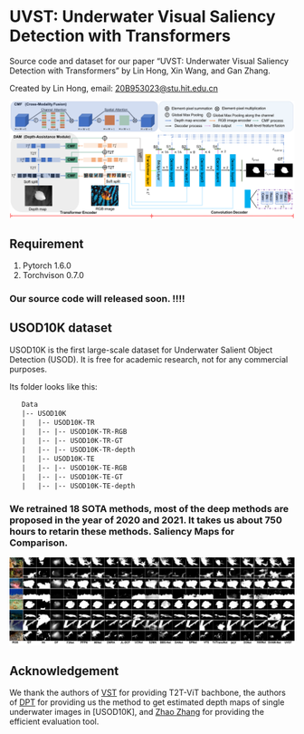 # UVST: Underwater Visual Saliency Detection with Transformers


Source code and dataset for our paper “UVST: Underwater Visual Saliency Detection with Transformers” by Lin Hong,  Xin Wang, and Gan Zhang.

Created by Lin Hong, email: 20B953023@stu.hit.edu.cn

![](UVST_CVPR.png)

## Requirement
1. Pytorch 1.6.0
2. Torchvison 0.7.0

### Our source code will released soon. !!!!

## USOD10K dataset
USOD10K is the first large-scale dataset for Underwater Salient Object Detection (USOD). It is free for academic research, not for any commercial purposes.

Its folder looks like this:

````
   Data
   |-- USOD10K
   |   |-- USOD10K-TR
   |   |-- |-- USOD10K-TR-RGB
   |   |-- |-- USOD10K-TR-GT
   |   |-- |-- USOD10K-TR-depth
   |   |-- USOD10K-TE
   |   |-- |-- USOD10K-TE-RGB
   |   |-- |-- USOD10K-TE-GT
   |   |-- |-- USOD10K-TE-depth

````

### We retrained 18 SOTA methods, most of the deep methods are proposed in the year of 2020 and 2021. It takes us about 750 hours to retarin these methods. Saliency Maps for Comparison.
![](Qualitative_com.png)

## Acknowledgement
We thank the authors of [VST](https://github.com/yitu-opensource/T2T-ViT) for providing T2T-ViT bachbone, the authors of [DPT](https://github.com/isl-org/DPT) for providing us the method to get estimated depth maps of single underwater images in [USOD10K], and [Zhao Zhang](https://github.com/zzhanghub/eval-co-sod) for providing the efficient evaluation tool.



